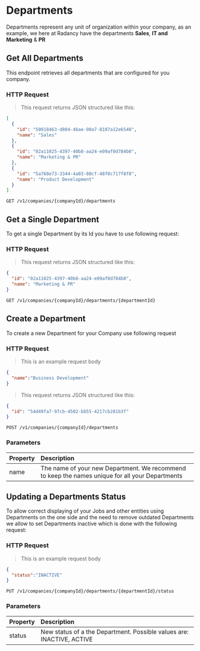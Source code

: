 # Departments

Departments represent any unit of organization within your company, as an example, we here at Radancy have the departments **Sales**, **IT and Marketing** & **PR**

## Get All Departments

This endpoint retrieves all departments that are configured for you company.

### HTTP Request

> This request returns JSON structured like this:

```json
[
  {
    "id": "50018463-d804-46ae-90a7-8187a12e6540",
    "name": "Sales"
  },
  {
    "id": "02a11025-4397-40b8-aa24-e09af0d784b0",
    "name": "Marketing & PR"
  },
  {
    "id": "5a768e73-3344-4a03-80cf-48f0c717f8f8",
    "name": "Product Development"
  }
]
```

`GET /v1/companies/{companyId}/departments`

## Get a Single Department
To get a single Department by its Id you have to use following request:

### HTTP Request

> This request returns JSON structured like this:

```json
{
  "id": "02a11025-4397-40b8-aa24-e09af0d784b0",
  "name": "Marketing & PR"
}
```

`GET /v1/companies/{companyId}/departments/{departmentId}`

## Create a Department

To create a new Department for your Company use following request

### HTTP Request

> This is an example request body

```json
{
  "name":"Business Development"
}
```

> This request returns JSON structured like this:

```json
{
  "id": "54d49fa7-97cb-4502-bb55-4217cb281b3f"
}
```

`POST /v1/companies/{companyId}/departments`

### Parameters

| Property | Description                                                                                     |
|:---------|:------------------------------------------------------------------------------------------------|
| name     | The name of your new Department. We recommend to keep the names unique for all your Departments |

## Updating a Departments Status

To allow correct displaying of your Jobs and other entities using Departments on the one side and the need to remove outdated Departments we allow to set Departments inactive which is done with the following request:

### HTTP Request

> This is an example request body

```json
{
  "status":"INACTIVE"
}
```

`PUT /v1/companies/{companyId}/departments/{departmentId}/status`

### Parameters
| Property | Description                                                           |
|:---------|:----------------------------------------------------------------------|
| status   | New status of a the Department. Possible values are: INACTIVE, ACTIVE |
